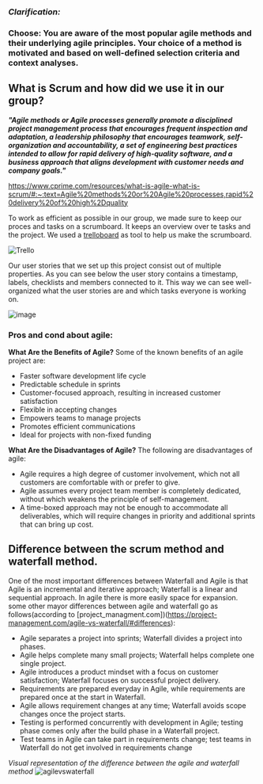 ### **_Clarification:_**
### **Choose: You are aware of the most popular agile methods and their underlying agile principles. Your choice of a method is motivated and based on well-defined selection criteria and context analyses.**


## What is Scrum and how did we use it in our group?
***"Agile methods or Agile processes generally promote a disciplined project management process that encourages frequent inspection and adaptation, a leadership philosophy that encourages teamwork, self-organization and accountability, a set of engineering best practices intended to allow for rapid delivery of high-quality software, and a business approach that aligns development with customer needs and company goals."*** 

https://www.cprime.com/resources/what-is-agile-what-is-scrum/#:~:text=Agile%20methods%20or%20Agile%20processes,rapid%20delivery%20of%20high%2Dquality

To work as efficient as possible in our group, we made sure to keep our proces and tasks on a scrumboard. It keeps an overview over te tasks and the project. We used a  [trelloboard](https://trello.com/b/Q4D0RcQU/proftaak-semester-3) as tool to help us make the scrumboard.

![Trello](https://user-images.githubusercontent.com/73832880/171404156-8d70eb2d-52a0-4572-bd14-031f62f39563.png)

Our user stories that we set up this project consist out of multiple properties. As you can see below the user story contains a timestamp, labels, checklists and members connected to it. This way we can see well-organized what the user stories are and which tasks everyone is working on.

![image](https://user-images.githubusercontent.com/73832880/171827420-08b33c91-4ca7-4730-b8dc-e0e433032e71.png)

### Pros and cond about agile:
**What Are the Benefits of Agile?**
Some of the known benefits of an agile project are:

- Faster software development life cycle
- Predictable schedule in sprints
- Customer-focused approach, resulting in increased customer satisfaction
- Flexible in accepting changes
- Empowers teams to manage projects
- Promotes efficient communications
- Ideal for projects with non-fixed funding

**What Are the Disadvantages of Agile?**
The following are disadvantages of agile:

- Agile requires a high degree of customer involvement, which not all customers are comfortable with or prefer to give.
- Agile assumes every project team member is completely dedicated, without which weakens the principle of self-management.
- A time-boxed approach may not be enough to accommodate all deliverables, which will require changes in priority and additional sprints that can bring up cost.


## Difference between the scrum method and waterfall method.

One of the most important differences between Waterfall and Agile is that Agile is an incremental and iterative approach; Waterfall is a linear and sequential approach. In agile there is more easily space for expansion.
some other mayor differences between agile and waterfall go as follows(according to [project_managment.com])(https://project-management.com/agile-vs-waterfall/#differences):

- Agile separates a project into sprints; Waterfall divides a project into phases.
- Agile helps complete many small projects; Waterfall helps complete one single project.
- Agile introduces a product mindset with a focus on customer satisfaction; Waterfall focuses on successful project delivery.
- Requirements are prepared everyday in Agile, while requirements are prepared once at the start in Waterfall.
- Agile allows requirement changes at any time; Waterfall avoids scope changes once the project starts.
- Testing is performed concurrently with development in Agile; testing phase comes only after the build phase in a Waterfall project.
- Test teams in Agile can take part in requirements change; test teams in Waterfall do not get involved in requirements change

<i>Visual representation of the difference between the agile and waterfall method</i>
![agilevswaterfall](https://user-images.githubusercontent.com/73832880/173312756-305538f1-6263-4133-80a8-2a7f0048da24.JPG)
